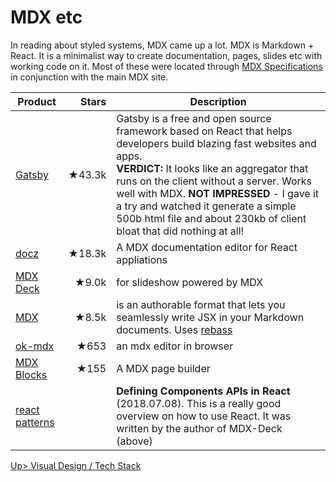 # MDX etc
In reading about styled systems, MDX came up a lot. MDX is Markdown + React. It is a minimalist way to create documentation, pages, slides etc with working code on it. Most of these were located through [MDX Specifications](https://github.com/mdx-js/specification#related) in conjunction with the main MDX site.

| Product | Stars | Description |
| ------- | -----:| ----------- |
| [Gatsby](https://www.gatsbyjs.org/) | ★43.3k | Gatsby is a free and open source framework based on React that helps developers build blazing fast websites and apps. <br>**VERDICT:** It looks like an aggregator that runs on the client without a server. Works well with MDX. **NOT IMPRESSED** - I gave it a try and watched it generate a simple 500b html file and about 230kb of client bloat that did nothing at all! |
| [docz](https://www.docz.site/) | ★18.3k | A MDX documentation editor for React appliations |
| [MDX Deck](https://github.com/jxnblk/mdx-deck) | ★9.0k | for slideshow powered by MDX |
| [MDX](https://mdxjs.com/) | ★8.5k | is an authorable format that lets you seamlessly write JSX in your Markdown documents. Uses [rebass](https://rebassjs.org/) |
| [ok-mdx](https://github.com/jxnblk/ok-mdx) | ★653 | an mdx editor in browser |
| [MDX Blocks](https://mdx-blocks.netlify.com/) | ★155 | A MDX page builder |
| [react patterns](https://jxnblk.com/blog/defining-component-apis-in-react/) | | **Defining Components APIs in React** (2018.07.08). This is a really good overview on how to use React. It was written by the author of MDX-Deck (above) |

[Up> Visual Design / Tech Stack](../TechStack.md)